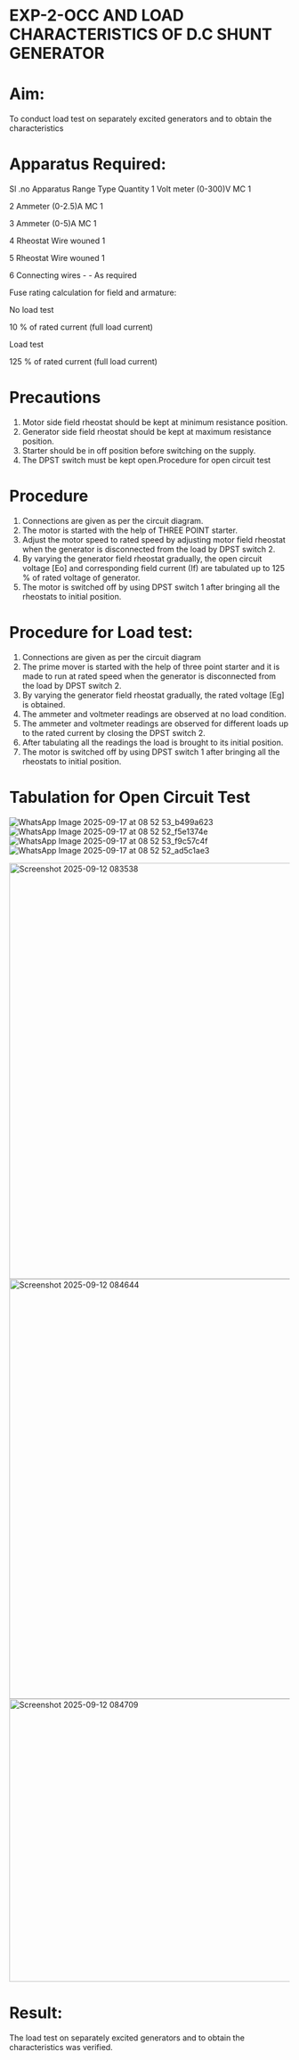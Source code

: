 # EXP-2-OCC AND LOAD CHARACTERISTICS OF D.C SHUNT GENERATOR

# Aim:
To conduct load test on separately excited generators and to obtain the characteristics

# Apparatus Required:

Sl .no	Apparatus	Range	Type	Quantity
1	Volt meter	(0-300)V	MC	1

2	Ammeter	(0-2.5)A	MC	1

3	Ammeter	(0-5)A	MC	1

4	Rheostat		Wire wouned	1

5	Rheostat		Wire wouned	1

6	Connecting wires	-	-	As required

Fuse rating calculation for field and armature:

No load test

10 % of rated current (full load current)

Load test

125 % of rated current (full load current)

# Precautions

1.   Motor side field rheostat should be kept at minimum resistance position.
2.   Generator side field rheostat should be kept at maximum resistance position.
3.   Starter should be in off position before switching on the supply.
4.   The DPST switch must be kept open.Procedure for open circuit test
   
# Procedure
1.   Connections are given as per the circuit diagram.
2.   The motor is started with the help of THREE POINT starter.
3.   Adjust the motor speed to rated speed by adjusting motor field rheostat when the generator is disconnected from the load by DPST switch 2.
4.   By  varying  the  generator  field  rheostat  gradually,  the  open  circuit  voltage  [Eo]  and corresponding field current (If) are tabulated up to 125 % of rated voltage of generator.
5.   The motor is switched off by using DPST switch 1 after bringing all the rheostats to initial position.

# Procedure for Load test:

1.   Connections are given as per the circuit diagram
2.   The prime mover is started with the help of three point starter and it is made to run at rated speed when the generator is disconnected from the load by DPST switch 2.
3.   By varying the generator field rheostat gradually, the rated voltage [Eg] is obtained.
4.   The ammeter and voltmeter readings are observed at no load condition.
5.   The ammeter and voltmeter readings are observed for different loads up to the rated current by closing the DPST switch 2.
6.   After tabulating all the readings the load is brought to its initial position.
7.   The motor is switched off by using DPST switch 1 after bringing all the rheostats to initial position.

# Tabulation for Open Circuit Test
![WhatsApp Image 2025-09-17 at 08 52 53_b499a623](https://github.com/user-attachments/assets/1d6bd77c-c862-4b94-a45e-ee28c5f4eae9)
![WhatsApp Image 2025-09-17 at 08 52 52_f5e1374e](https://github.com/user-attachments/assets/454b5587-82df-43d8-b33a-e353da95e28f)
![WhatsApp Image 2025-09-17 at 08 52 53_f9c57c4f](https://github.com/user-attachments/assets/937e0c45-3b57-4efa-869d-fe8bb481c38d)
![WhatsApp Image 2025-09-17 at 08 52 52_ad5c1ae3](https://github.com/user-attachments/assets/60bb2bfc-4e4c-4b0b-82cc-8aee6e2e2149)

<img width="858" height="747" alt="Screenshot 2025-09-12 083538" src="https://github.com/user-attachments/assets/51ee2bf9-3673-4572-9dc6-4712c27e241a" />
<img width="1651" height="754" alt="Screenshot 2025-09-12 084644" src="https://github.com/user-attachments/assets/654238de-e3cd-407a-8396-bc3de75d50cf" />
<img width="1632" height="508" alt="Screenshot 2025-09-12 084709" src="https://github.com/user-attachments/assets/604caac0-6e29-4079-b3d2-28fed73711ba" />










 
# Result:
The load test on separately excited generators and to obtain the characteristics was verified.
